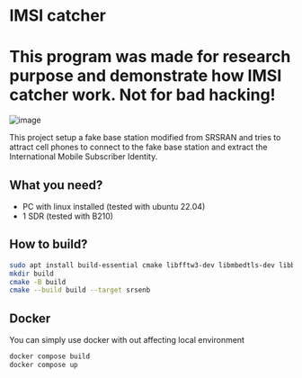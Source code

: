 IMSI catcher
======

# This program was made for research purpose and demonstrate how IMSI catcher work. Not for bad hacking!
![image](https://github.com/user-attachments/assets/aa33f8e5-6187-4afb-ae44-872e9467874e)

This project setup a fake base station modified from SRSRAN and tries to attract cell phones to connect to the fake base station and extract the International Mobile Subscriber Identity.

## What you need?
- PC with linux installed (tested with ubuntu 22.04)
- 1 SDR (tested with B210)

## How to build?
```bash
sudo apt install build-essential cmake libfftw3-dev libmbedtls-dev libboost-program-options-dev libconfig++-dev libsctp-dev
mkdir build
cmake -B build
cmake --build build --target srsenb
```

## Docker
You can simply use docker with out affecting local environment
```bash
docker compose build
docker compose up
```
